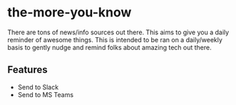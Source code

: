# the-more-you-know

There are tons of news/info sources out there. This aims to give you a daily reminder of awesome things. This is
intended to be ran on a daily/weekly basis to gently nudge and remind folks about amazing tech out there.

## Features

- Send to Slack
- Send to MS Teams
